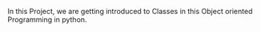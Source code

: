 In this Project, we are getting introduced to Classes in this Object oriented Programming in python.
